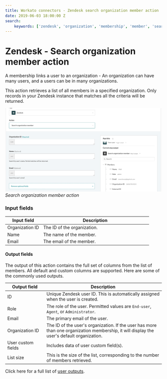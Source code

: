 ```yaml
---
title: Workato connectors - Zendesk search organization member action
date: 2019-06-03 18:00:00 Z
search:
    keywords: ['zendesk', 'organization', 'membership', 'member', 'search', 'find']
---
```


# Zendesk - Search organization member action
A membership links a user to an organization - An organization can have many users, and a users can be in many organizations.

This action retrieves a list of all members in a specified organization. Only records in your Zendesk instance that matches all the criteria will be returned.

![Search organization member action](/assets/images/connectors/zendesk/search-organization-member-action.png)
*Search organization member action*

### Input fields
<table class="unchanged rich-diff-level-one">
  <thead>
    <tr>
      <th width='25%'>Input field</th>
      <th>Description</th>
    </tr>
  </thead>
  <tbody>
    <tr>
      <td>Organization ID</td>
      <td>
        The ID of the organization.
      </td>
    </tr>
    <tr>
      <td>Name</a></td>
      <td>
        The name of the member.
      </td>
    </tr>
    <tr>
      <td>Email</td>
      <td>
        The email of the member.
      </td>
    </tr>
  </tbody>
</table>

#### Output fields
The output of this action contains the full set of columns from the list of members. All default and custom columns are supported. Here are some of the commonly used outputs.

<table class="unchanged rich-diff-level-one">
  <thead>
    <tr>
      <th width='25%'>Output field</th>
      <th>Description</th>
    </tr>
  </thead>
  <tbody>
    <tr>
      <td>ID</td>
      <td>
        Unique Zendesk user ID. This is automatically assigned when the user is created.
      </td>
    </tr>
    <tr>
      <td>Role</td>
      <td>
        The role of the user. Permitted values are <code>End-user</code>, <code>Agent</code>, or <code>Administrator</code>.
      </td>
    </tr>
    <tr>
      <td>Email</td>
      <td>
        The primary email of the user.
      </td>
    </tr>
    <tr>
      <td>Organization ID</td>
      <td>
        The ID of the user's organization. If the user has more than one organization membership, it will display the user's default organization.
      </td>
    </tr>
    <tr>
      <td>User custom fields</td>
      <td>
        Includes data of user custom field(s).
      </td>
    </tr>
    <tr>
      <td>List size</td>
      <td>
        This is the size of the list, corresponding to the number of members retrieved.
      </td>
    </tr>
  </tbody>
</table>

Click here for a full list of [user outputs](/connectors/zendesk/user-fields.md#user-output-fields).
